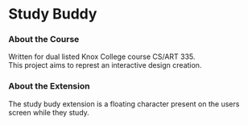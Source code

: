 # Study Buddy
### About the Course
Written for dual listed Knox College course CS/ART 335.    
This project aims to represt an interactive design creation.

### About the Extension
The study budy extension is a floating character present on the users screen while they study.    
